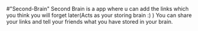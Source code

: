 #"Second-Brain" 
Second Brain is a app where u can add the links which you think you will forget later(Acts as your storing brain :) )
You can share your links and tell your friends what you have stored in your brain.
